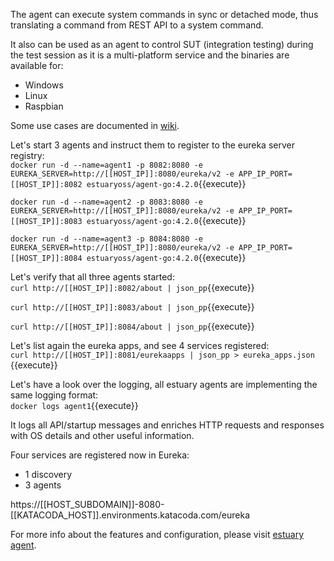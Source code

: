 The agent can execute system commands in sync or detached mode, thus translating a command from REST API to a system command.

It also can be used as an agent to control SUT (integration testing) during the test session as it is a multi-platform service and the binaries are available for:
- Windows
- Linux
- Raspbian

Some use cases are documented in [wiki](https://github.com/dinuta/estuary-agent/wiki).

Let's start 3 agents and instruct them to register to the eureka server registry:  
`docker run -d --name=agent1 -p 8082:8080 -e EUREKA_SERVER=http://[[HOST_IP]]:8080/eureka/v2 -e APP_IP_PORT=[[HOST_IP]]:8082 estuaryoss/agent-go:4.2.0`{{execute}}

`docker run -d --name=agent2 -p 8083:8080 -e EUREKA_SERVER=http://[[HOST_IP]]:8080/eureka/v2 -e APP_IP_PORT=[[HOST_IP]]:8083 estuaryoss/agent-go:4.2.0`{{execute}}

`docker run -d --name=agent3 -p 8084:8080 -e EUREKA_SERVER=http://[[HOST_IP]]:8080/eureka/v2 -e APP_IP_PORT=[[HOST_IP]]:8084 estuaryoss/agent-go:4.2.0`{{execute}}

Let's verify that all three agents started:  
`curl http://[[HOST_IP]]:8082/about | json_pp`{{execute}}
 
`curl http://[[HOST_IP]]:8083/about | json_pp`{{execute}} 

`curl http://[[HOST_IP]]:8084/about | json_pp`{{execute}} 

Let's list again the eureka apps, and see 4 services registered:  
`curl http://[[HOST_IP]]:8081/eurekaapps | json_pp > eureka_apps.json `{{execute}}

Let's have a look over the logging, all estuary agents are implementing the same logging format:  
`docker logs agent1`{{execute}}  

It logs all API/startup messages and enriches HTTP requests and responses with OS details and other useful information.  

Four services are registered now in Eureka:
 - 1 discovery
 - 3 agents
 
https://[[HOST_SUBDOMAIN]]-8080-[[KATACODA_HOST]].environments.katacoda.com/eureka

For more info about the features and configuration, please visit [estuary agent](https://github.com/dinuta/estuary-agent).
